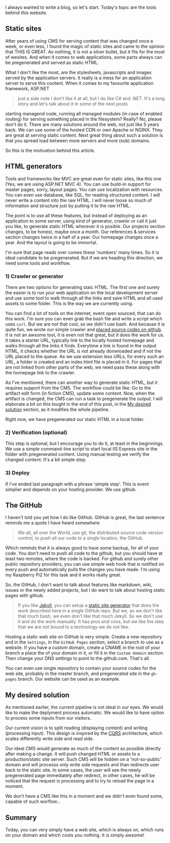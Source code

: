 I always wanted to write a blog, so let's start. Today's topic are the tools behind this website.

## Static sites

After years of using CMS for serving content that was changed once a week, or even less, I found the magic of static sites and came to the opinion that THIS IS GREAT. As nothing, it is not a silver bullet, but it fits for the most of wesites. And when it comes to web applications, some parts always can be pregenerated and served as static HTML. 

What I don't like the most, are the stylesheets, javascripts and images served by the application servers. It really is a mess for an application server to serve this content. When it comes to my favourite application framework, ASP.NET

> just a side note I don't like it at all, but I do like C# and .NET. It's a long story and let's talk about it in some of the next posts

 starting managend code, running all managed modules (in case of enabled routing) for serving something placed in the filesystem? Really? No, please don't do it. There are many solutions around the web, not just like 5 years back. We can use some of the hosted CDN or own Apache or NGINX. They are great at serving static content. Next great thing about such a solution is that you spread load between more servers and more (sub) domains. 

So this is the motivation behind this article.

## HTML generators

Tools and frameworks like MVC are great even for static sites, like this one (Yes, we are using ASP.NET MVC 4). You can use build-in support for master pages, sorry, layout pages. You can use localization with resources. You can even use database, like SQL, for reading structured content. I will never write a content into the raw HTML. I will never loose so much of information and structure just by putting it to the raw HTML.

The point is to use all these features, but instead of deploying as an application to some server, using kind of generator, crawler or call it just you like, to generate static HTML wherever it is posible. Our projects section changes, to be honest, maybe once a month. Our references & services section changes twice in a half of a year. Our homepage changes once a year. And the layout is going to be immortal.

I'm sure that page reads over comes these 'numbers' many times. So it is ideal candidate to be pregenerated. But if we are heading this direction, we need some tools and workflow.

### 1) Crawler or generator

There are two options for generating staic HTML. The first one and surely the easier is to run your web application on the local development server and use some tool to walk through all the links and save HTML and all used assets to some folder. This is the way we are currently using.

You can find a lot of tools on the internet, event open sourced, that can do this work. I'm sure you can even grab the bash file and write a script which uses `curl`. But we are not that cool, so we didn't use bash. And because it is quite fun, we wrote our simple crawler and [placed source codes on github](http://github.com/maraf/StaticSiteCrawler). It is not an awsome tool, it is even not that great, but it does the work for us. It takes a starter URL, typically link to the locally hosted homepage and walks through all the links it finds. Everytime a link is found in the output HTML, it checks whether the URL is not already donwloaded and if not the URL placed to the queue. As we use extension less URLs, for every such an URL, a folder is created and an index.html file is placed in it. For pages that are not linked from other parts of the web, we need pass these along with the homepage link to the crawler.

As I've mentioned, there can another way to generate static HTML, but it requires support from the CMS. The workflow could be like: Go to the artifact edit form (in fiction CMS), update some content. Now, when the artifact is changed, the CMS can run a task to pregenerate the output. I will elaborate a bit on this tought in the end of this post, in the [My desired solution](#my-desired-solution) section, as it modifies the whole pipeline.

Right now, we have pregenerated our static HTML in a local folder.

### 2) Verification (optional)

This step is optional, but I encourage you to do it, at least in the beginnings. We use a simple command-line script to start local IIS Express site in the folder with pregenerated content. Using manual testing we verify the changed content. It's a bit simple step.

### 3) Deploy

If I've ended last paragraph with a phrase 'simple step'. This is event simplier and depends on your hosting provider. We use github.

## The GitHub 

I haven't told you yet how I do like GitHub. GitHub is great, the last sentence reminds me a quote I have heard somewhere

> We all, all over the World, use git, the distributed source code version control, to push all our code to a single location, the GitHub.

Which reminds that it is always good to have some backup, for all of your code. You don't need to push all code to the github, but you should have at least two remotes, where the code is backed. For github and surely other public repository providers, you can use simple web hook that is notified on every push and automatically pulls the changes you have made. I'm using my Raspberry Pi2 for this task and it works really great.

So, the GitHub, I don't want to talk about features like markdown, wiki, issues or the newly added projects, but I do want to talk about hosting static pages with github.

> If you like [Jekyll](https://github.com/jekyll/jekyll), you can setup a [static site generator](https://help.github.com/articles/using-jekyll-as-a-static-site-generator-with-github-pages/) that does the work described here in a single GitHub repo. But we, as we don't like that much bash, we even don't like that much Jekyll. So we don't use it and do the work manually. It has pros and cons, but we like the idea that we are not bound to a technology we do not like.

Hosting a static web site on GitHub is very simple. Create a new repository and in the `Settings`, in the `GitHub Pages` section, select a branch to use as a website. If you have a custom domain, create a CNAME in the root of your branch a place the of your domain in it, or fill it in the `Custom domain` section. Then change your DNS settings to point to the github.com. That's all.

You can even use single repository to contain your source codes for the web site, probably in the master branch, and pregenerated site in the `gh-pages` branch. Our website can be used as an example.

## My desired solution

As mentioned earlier, the current pipeline is not ideal in our eyes. We would like to make the deplyment process automatic. We would like to have option to process some inputs from our visitors. 

Our current vision is to split reading (displaying content) and writing (processing input). This design is inspired by the [CQRS](http://martinfowler.com/bliki/CQRS.html) architecture, which scales differently write side and read side.

Our ideal CMS would generate as much of the content as possible directly after making a change. It will push changed HTML or assets to a production/static site server. Such CMS will be hidden on a 'not-so-public' domain and will processs only write side requests and than redirects user back to the static site. In some cases, the user will see the newly pregenerated page immediately after redirect, in other cases, he will be noticed that the request is processing and to try to reload the page in a moment.

We don't have a CMS like this in a moment and we didn't even found some, capable of such worflow...

## Summary

Today, you can very simply have a web site, which is always on, which runs on your domain and which costs you nothing. It is simply awsome!